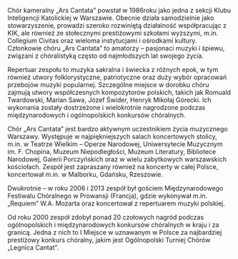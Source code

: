 Chór kameralny „Ars Cantata” powstał w 1986roku jako jedna z sekcji Klubu Inteligencji Katolickiej w Warszawie. 
Obecnie działa samodzielnie jako stowarzyszenie, prowadzi szeroko rozwiniętą działalność współpracując z KIK, ale również ze stołecznymi prestiżowymi szkołami wyższymi, m.in. Collegium Civitas oraz wieloma instytucjami i ośrodkami kultury. Członkowie chóru „Ars Cantata” to amatorzy – pasjonaci muzyki i śpiewu, związani z chóralistyką często od najmłodszych lat swojego życia.


Repertuar zespołu to muzyka sakralna i świecka z różnych epok, w tym również utwory folklorystyczne, patriotyczne oraz duży wybór opracowań przebojów muzyki popularnej. Szczególne miejsce w dorobku chóru zajmują utwory współczesnych kompozytorów polskich, takich jak Romuald Twardowski, Marian Sawa, Józef Świder, Henryk Mikołaj Górecki. Ich wykonania zostały dostrzeżone i wielokrotnie nagrodzone podczas międzynarodowych i ogólnopolskich konkursów chóralnych. 


Chór „Ars Cantata” jest bardzo aktywnym uczestnikiem życia muzycznego Warszawy. Występuje w najpiękniejszych salach koncertowych stolicy, m.in. w Teatrze Wielkim – Operze Narodowej, Uniwersytecie Muzycznym im. F. Chopina, Muzeum Niepodległości, Muzeum Literatury, Bibliotece Narodowej, Galerii Porczyńskich oraz w wielu zabytkowych warszawskich kościołach. Zespół jest zapraszany również na koncerty w całej Polsce, koncertował m.in. w Malborku, Gdańsku, Rzeszowie.  


Dwukrotnie – w roku 2006 i 2013 zespół był gościem Międzynarodowego Festiwalu Chóralnego w Prowansji (Francja), gdzie wykonywał m.in. „Requiem” W.A. Mozarta oraz koncertował z repertuarem muzyki polskiej.


Od roku 2000 zespół zdobył ponad 20 czołowych nagród podczas ogólnopolskich i międzynarodowych konkursów chóralnych w kraju i za granicą. Jedna z nich to I Miejsce w uznawanym w Polsce za najbardziej prestiżowy konkurs chóralny, jakim jest Ogólnopolski Turniej Chórów „Legnica Cantat”. 
